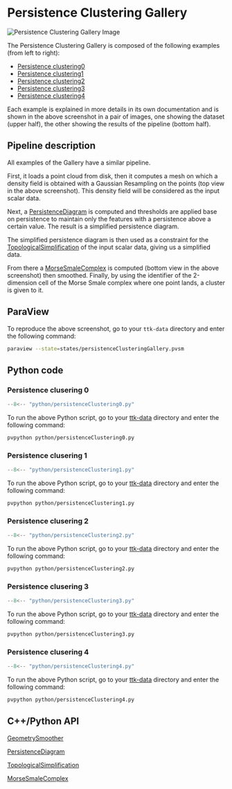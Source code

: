 # Persistence Clustering Gallery

![Persistence Clustering Gallery Image](https://topology-tool-kit.github.io/img/gallery/persistenceClusteringGallery.jpeg)

The Persistence Clustering Gallery is composed of the following examples (from left to right):

- [Persistence clustering0](../persistenceClustering0/)
- [Persistence clustering1](../persistenceClustering1/)
- [Persistence clustering2](../persistenceClustering2/)
- [Persistence clustering3](../persistenceClustering3/)
- [Persistence clustering4](../persistenceClustering4/)

Each example is explained in more details in its own documentation and is shown in the above screenshot in a pair of images, one showing the dataset (upper half), the other showing the results of the pipeline (bottom half).

## Pipeline description

All examples of the Gallery have a similar pipeline. 

First, it loads a point cloud from disk, then it computes a mesh on which a density field is obtained with a Gaussian Resampling on the points (top view in the above screenshot). This density field will be considered as the input scalar data.

Next, a [PersistenceDiagram](https://topology-tool-kit.github.io/doc/html/classttkPersistenceDiagram.html) is computed and thresholds are applied base on persistence to maintain only the features with a persistence above a certain value. The result is a simplified persistence diagram.

The simplified persistence diagram is then used as a constraint for the [TopologicalSimplification](https://topology-tool-kit.github.io/doc/html/classttkTopologicalSimplification.html) of the input scalar data, giving us a simplified data.

From there a [MorseSmaleComplex](https://topology-tool-kit.github.io/doc/html/classttkMorseSmaleComplex.html) is computed (bottom view in the above screenshot) then smoothed. Finally, by using the identifier of the 2-dimension cell of the Morse Smale complex where one point lands, a cluster is given to it.

## ParaView
To reproduce the above screenshot, go to your `ttk-data`  directory and enter the following command:
``` bash
paraview --state=states/persistenceClusteringGallery.pvsm
```

## Python code

### Persistence clusering 0

``` python  linenums="1"
--8<-- "python/persistenceClustering0.py"
```

To run the above Python script, go to your [ttk-data](https://github.com/topology-tool-kit/ttk-data) directory and enter the following command:
``` bash
pvpython python/persistenceClustering0.py
```


### Persistence clusering 1

``` python  linenums="1"
--8<-- "python/persistenceClustering1.py"
```

To run the above Python script, go to your [ttk-data](https://github.com/topology-tool-kit/ttk-data) directory and enter the following command:
``` bash
pvpython python/persistenceClustering1.py
```


### Persistence clusering 2

``` python  linenums="1"
--8<-- "python/persistenceClustering2.py"
```

To run the above Python script, go to your [ttk-data](https://github.com/topology-tool-kit/ttk-data) directory and enter the following command:
``` bash
pvpython python/persistenceClustering2.py
```


### Persistence clusering 3

``` python  linenums="1"
--8<-- "python/persistenceClustering3.py"
```

To run the above Python script, go to your [ttk-data](https://github.com/topology-tool-kit/ttk-data) directory and enter the following command:
``` bash
pvpython python/persistenceClustering3.py
```


### Persistence clusering 4


``` python  linenums="1"
--8<-- "python/persistenceClustering4.py"
```

To run the above Python script, go to your [ttk-data](https://github.com/topology-tool-kit/ttk-data) directory and enter the following command:
``` bash
pvpython python/persistenceClustering4.py
```



## C++/Python API

[GeometrySmoother](https://topology-tool-kit.github.io/doc/html/classttkGeometrySmoother.html)

[PersistenceDiagram](https://topology-tool-kit.github.io/doc/html/classttkPersistenceDiagram.html)

[TopologicalSimplification](https://topology-tool-kit.github.io/doc/html/classttkTopologicalSimplification.html)

[MorseSmaleComplex](https://topology-tool-kit.github.io/doc/html/classttkMorseSmaleComplex.html)
